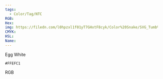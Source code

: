 ```yaml
---
tags:
  - Color/Tag/NTC
RGB:
Hex:
img: https://filedn.com/l0hpzxl1f01yT7GHxtF8cyk/Color%20Snake/SVG_Tumb%20Mass%20No%20Name/FFEFC1.svg
CMYK:
HSL:
Name:
---
```

Egg White
```palette
#FFEFC1
```
RGB
